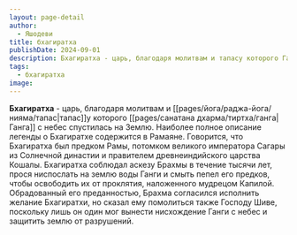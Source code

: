 ```yaml
---
layout: page-detail
author:
  - Яшодеви
title: бхагиратха
publishDate: 2024-09-01
description: Бхагиратха - царь, благодаря молитвам и тапасу которого Ганга с небес спустилась на Землю. Наиболее полное описание легенды о Бхагиратхе содержится в Рамаяне.
tags:
  - бхагиратха
image:
---
```

**Бхагиратха** - царь, благодаря молитвам и [[pages/йога/раджа-йога/нияма/тапас|тапас]]у которого [[pages/санатана дхарма/тиртха/ганга|Ганга]] с небес спустилась на Землю. Наиболее полное описание легенды о Бхагиратхе содержится в Рамаяне. Говорится, что Бхагиратха был предком Рамы, потомком великого императора Сагары из Солнечной династии и правителем древнеиндийского царства Кошалы. Бхагиратха соблюдал аскезу Брахмы в течение тысячи лет, прося ниспослать на землю воды Ганги и смыть пепел его предков, чтобы освободить их от проклятия, наложенного мудрецом Капилой. Обрадованный его преданностью, Брахма согласился исполнить желание Бхагиратхи, но сказал ему помолиться также Господу Шиве, поскольку лишь он один мог вынести нисхождение Ганги с небес и защитить землю от разрушений.


